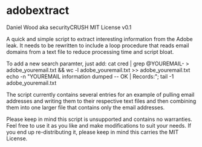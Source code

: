 adobextract
===========
Daniel Wood aka securityCRUSH
MIT License
v0.1

A quick and simple script to extract interesting information from the Adobe leak.  It needs to be rewritten to include a loop procedure that reads email domains from a text file to reduce processing time and script bloat.

To add a new search paramter, just add:
cat cred | grep @YOUREMAIL- > adobe_youremail.txt && wc -l adobe_youremail.txt >> adobe_youremail.txt
echo -n "YOUREMAIL information dumped -- OK | Records:"; tail -1 adobe_youremail.txt

The script currently contains several entries for an example of pulling email addresses and writing them to their respective text files and then combining them into one larger file that contains only the email addresses.

Please keep in mind this script is unsupported and contains no warranties.  Feel free to use it as you like and make modifications to suit your needs.  If you end up re-distributing it, please keep in mind this carries the MIT License.


